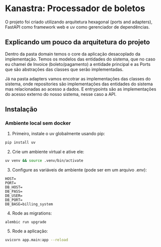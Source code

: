 # Kanastra: Processador de boletos

O projeto foi criado utilizando arquitetura hexagonal (ports and adapters), FastAPI como framework web e uv como gerenciador de dependências.

## Explicando um pouco da arquitetura do projeto
Dentro da pasta domain temos o core da aplicação desacoplado da implementação. Temos os modelos das entidades do sistema, que no caso eu chamei de Invoice (boleto/pagamento) a entidade principal e as Ports que são abstrações das classes que serão implementadas.

Já na pasta adapters vamos encotrar as implementações das classes do sistema, onde repositories são implementações das entidades do sistema mas relacionadas ao acesso a dados. E entrypoints são as implementações do acesso externo do nosso sistema, nesse caso a API.

## Instalação


### Ambiente local sem docker

1. Primeiro, instale o uv globalmente usando pip:
```bash
pip install uv
```

2. Crie um ambiente virtual e ative ele:
```bash
uv venv && source .venv/bin/activate
```

3. Configure as variáveis de ambiente (pode ser em um arquivo .env):
```
HOST=
PORT=
DB_HOST=
DB_PASS=
DB_USER=
DB_PORT=
DB_BASE=billing_system
```

4. Rode as migrations:
```bas
alembic run upgrade
```

5. Rode a aplicação:
```bash
uvicorn app.main:app --reload
```
